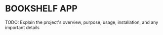 # BOOKSHELF APP 


TODO: Explain the project's overview, purpose, usage, installation, and any important details